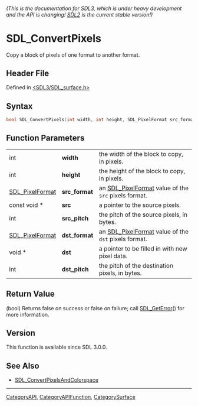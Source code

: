 ###### (This is the documentation for SDL3, which is under heavy development and the API is changing! [SDL2](https://wiki.libsdl.org/SDL2/) is the current stable version!)
# SDL_ConvertPixels

Copy a block of pixels of one format to another format.

## Header File

Defined in [<SDL3/SDL_surface.h>](https://github.com/libsdl-org/SDL/blob/main/include/SDL3/SDL_surface.h)

## Syntax

```c
bool SDL_ConvertPixels(int width, int height, SDL_PixelFormat src_format, const void *src, int src_pitch, SDL_PixelFormat dst_format, void *dst, int dst_pitch);
```

## Function Parameters

|                                    |                |                                                                         |
| ---------------------------------- | -------------- | ----------------------------------------------------------------------- |
| int                                | **width**      | the width of the block to copy, in pixels.                              |
| int                                | **height**     | the height of the block to copy, in pixels.                             |
| [SDL_PixelFormat](SDL_PixelFormat) | **src_format** | an [SDL_PixelFormat](SDL_PixelFormat) value of the `src` pixels format. |
| const void *                       | **src**        | a pointer to the source pixels.                                         |
| int                                | **src_pitch**  | the pitch of the source pixels, in bytes.                               |
| [SDL_PixelFormat](SDL_PixelFormat) | **dst_format** | an [SDL_PixelFormat](SDL_PixelFormat) value of the `dst` pixels format. |
| void *                             | **dst**        | a pointer to be filled in with new pixel data.                          |
| int                                | **dst_pitch**  | the pitch of the destination pixels, in bytes.                          |

## Return Value

(bool) Returns false on success or false on failure; call
[SDL_GetError](SDL_GetError)() for more information.

## Version

This function is available since SDL 3.0.0.

## See Also

- [SDL_ConvertPixelsAndColorspace](SDL_ConvertPixelsAndColorspace)

----
[CategoryAPI](CategoryAPI), [CategoryAPIFunction](CategoryAPIFunction), [CategorySurface](CategorySurface)

